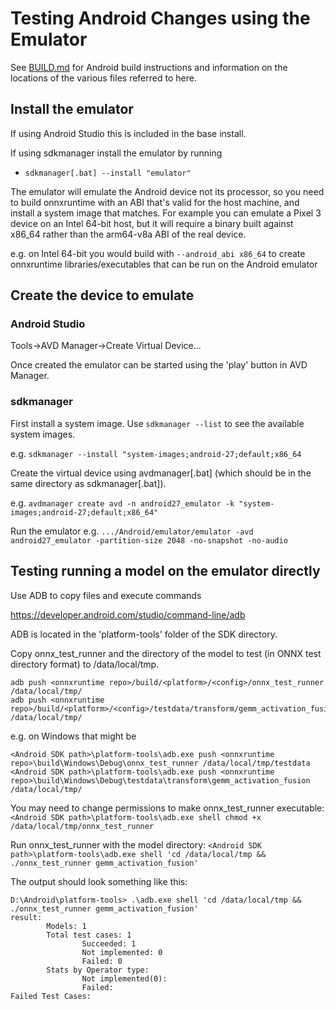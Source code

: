 # Testing Android Changes using the Emulator

See [BUILD.md](../Build.md#Android) for Android build instructions and information on the locations of the various files referred to here. 

## Install the emulator

If using Android Studio this is included in the base install.

If using sdkmanager install the emulator by running 
  - `sdkmanager[.bat] --install "emulator"`

The emulator will emulate the Android device not its processor, so you need to build onnxruntime 
with an ABI that's valid for the host machine, and install a system image that matches. 
For example you can emulate a Pixel 3 device on an Intel 64-bit host, but it will require a binary built against x86_64
rather than the arm64-v8a ABI of the real device.

e.g. on Intel 64-bit you would build with `--android_abi x86_64` to create onnxruntime libraries/executables that can be run on the Android emulator

## Create the device to emulate

### Android Studio

Tools->AVD Manager->Create Virtual Device...

Once created the emulator can be started using the 'play' button in AVD Manager.

### sdkmanager

First install a system image. Use `sdkmanager --list` to see the available system images. 

e.g. `sdkmanager --install "system-images;android-27;default;x86_64`

Create the virtual device using avdmanager[.bat] (which should be in the same directory as sdkmanager[.bat]).

e.g. `avdmanager create avd -n android27_emulator -k "system-images;android-27;default;x86_64"`

Run the emulator
e.g. `.../Android/emulator/emulator -avd android27_emulator -partition-size 2048 -no-snapshot -no-audio`

## Testing running a model on the emulator directly

Use ADB to copy files and execute commands

https://developer.android.com/studio/command-line/adb

ADB is located in the 'platform-tools' folder of the SDK directory. 

Copy onnx_test_runner and the directory of the model to test (in ONNX test directory format) to /data/local/tmp.

```
adb push <onnxruntime repo>/build/<platform>/<config>/onnx_test_runner /data/local/tmp/
adb push <onnxruntime repo>/build/<platform>/<config>/testdata/transform/gemm_activation_fusion /data/local/tmp/
```

e.g. on Windows that might be 
```
<Android SDK path>\platform-tools\adb.exe push <onnxruntime repo>\build\Windows\Debug\onnx_test_runner /data/local/tmp/testdata
<Android SDK path>\platform-tools\adb.exe push <onnxruntime repo>\build\Windows\Debug\testdata\transform\gemm_activation_fusion /data/local/tmp/
```

You may need to change permissions to make onnx_test_runner executable: 
`<Android SDK path>\platform-tools\adb.exe shell chmod +x /data/local/tmp/onnx_test_runner`

Run onnx_test_runner with the model directory: 
`<Android SDK path>\platform-tools\adb.exe shell 'cd /data/local/tmp && ./onnx_test_runner gemm_activation_fusion'`

The output should look something like this:

```
D:\Android\platform-tools> .\adb.exe shell 'cd /data/local/tmp && ./onnx_test_runner gemm_activation_fusion'
result:
        Models: 1
        Total test cases: 1
                Succeeded: 1
                Not implemented: 0
                Failed: 0
        Stats by Operator type:
                Not implemented(0):
                Failed:
Failed Test Cases:
```